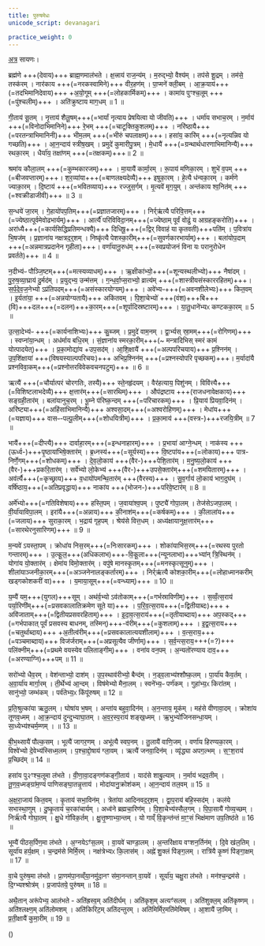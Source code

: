 ```yaml
---
title: पुरुषमेधः
unicode_script: devanagari

practice_weight: 0
---
```


[अत्र](https://archive.org/stream/ASS037TaittiriyaBrahmanamWithSayanabhashyaPart1NarayanasastriGodbole1934/ASS_037_Taittiriya_Brahmanam_with_Sayanabhashya_Part_2_-_Narayanasastri_Godbole_1898#page/n351/mode/2up) सायणः।

ब्रह्म॑णे +++(देवाय)+++ ब्राह्म॒णमाल॑भते । क्ष॒त्त्राय॑ राज॒न्य॑म् । म॒रुद्भ्यो॒ वैश्य॑म् । तप॑से शू॒द्रम् । तम॑से॒ तस्क॑रम् । नार॑काय +++(=नरकस्वामिने)+++ वीर॒हण॑म् । पा॒प्मने॑ क्ली॒बम् । आ॒क्र॒याय॑+++(=तदभिमानिदेवाय)+++ +अ॒यो॒गूम् +++(=लोहकार्मिकम्)+++ । कामा॑य पुꣳश्च॒लूम् +++(=पुंश्चलीम्)+++ । अति॑क्रुष्टाय माग॒धम् ॥ 1 ॥

गी॒ताय॑ सू॒तम् । नृ॒त्ताय॑ शैलू॒षम्+++(=भार्यां नृत्याय प्रेषयित्वा यो जीवति)+++ । धर्मा॑य सभाच॒रम् । न॒र्माय॑ +++(=विनोदाभिमानिने)+++ रे॒भम् +++(=चाटूक्तिकुशलम्)+++ । नरि॑ष्ठायै+++(=परतन्त्राभिमानिनी)+++ भीम॒लम् +++(=भीरुं चपलाक्षम्)+++। हसा॑य॒ कारि॑म् +++(=नृत्यन्निव यो गच्छति)+++ । आ॒न॒न्दाय॑ स्त्रीष॒खम् । प्रमुदे॑ कुमारीपु॒त्रम् । मे॒धायै॑ +++(=ग्रन्थार्थधारणाभिमानिन्यै)+++ रथका॒रम् । धैर्या॑य॒ तक्षा॑णम् +++(=तक्षकम्)+++॥ 2 ॥

श्रमा॑य कौला॒लम् +++(=कुम्भकारजम्)+++ । मा॒यायै॑ कार्मा॒रम् । रू॒पाय॑ मणिका॒रम् । शुभे॑ व॒पम् +++(=बीजवप्तारम्)+++। श॒र॒व्या॑या+++(=बाणलक्ष्यदेव्यै)+++ इषुका॒रम् । हे॒त्यै ध॑न्वका॒रम् । कर्म॑णे ज्याका॒रम् । दि॒ष्टाय॑ +++(=भवितव्याय)+++ रज्जुस॒र्गम् । मृ॒त्यवे॑ मृग॒युम् । अन्त॑काय श्व॒नित॑म् +++(=श्वक्रीडाजीवी)+++ ॥ 3 ॥

स॒न्धये॑ जा॒रम् । गे॒हायो॑पप॒तिम्+++(=प्रज्ञातजारम्)+++ । निर्र्ऋ॑त्यै परिवि॒त्तम्+++(=ज्येष्ठात्पूर्वमेवोढभार्यम्)+++ । आर्त्यै॑ परिविविदा॒नम्+++(=ज्येष्ठाम् पूर्वं वोढुं य आग्रहङ्करोति)+++ । अरा॑ध्यै+++(=कार्यसिद्धिप्रतिमन्धक्यै)+++ दिधिषू॒+++(=द्विर् विवाहं या कृतवती)+++पति॑म् । प॒वित्रा॑य भि॒षज॑म् । प्र॒ज्ञाना॑य नक्षत्रद॒र्॒शम् । निष्कृ॑त्यै पेशस्का॒रीम्+++(=सुवर्णकारभार्याम्)+++ । बला॑योप॒दाम् +++(=अन्नमात्रप्रदानेन गृहीता)+++। वर्णा॑यानू॒रुध॑म् +++(=स्वप्रयोजनं विना यः परानुरोधेन प्रवर्तते)+++ ॥ 4 ॥

न॒दीभ्य॑ᳶ पौञ्जि॒ष्टम्+++(=मत्स्यव्याधम्)+++ । ऋ॒क्षीका॑भ्यो॒+++(=शून्यस्थलीभ्यो)+++ नैषा॑दम् । पु॒रु॒ष॒व्या॒घ्राय॑ दु॒र्मद॑म् । प्र॒युद्भ्य॒ उन्म॑त्तम् । ग॒न्ध॒र्वा॒प्स॒राभ्यो॒ व्रात्य॑म् +++(=शास्त्रीयसंस्काररहितम्)+++। स॒र्प॒दे॒व॒ज॒नेभ्यो ऽप्र॑तिपदम्+++(=असंस्कारयोग्यम्)+++ । अवे॑भ्यᳶ+++(=अवनशीलेभ्यः)+++ कित॒वम् । इ॒र्यता॑या॒ +++(=अन्नयोग्यतायै)+++ अकि॑तवम् । पि॒शा॒चेभ्यो॑ +++(वंश)+++बि+++(वि)+++दल+++(=दलन)+++का॒रम्+++(=शूर्पादिस्रष्टारम्)+++ । या॒तु॒धाने॑भ्यᳵ कण्टकका॒रम् ॥ 5 ॥

उ॒त्सा॒देभ्य॑ᳶ +++(=कार्यनाशिभ्यः)+++ कु॒ब्जम् । प्र॒मुदे॑ वाम॒नम् । द्वा॒र्भ्यस् स्रा॒मम्+++(=रोगिणम्)+++ । स्वप्ना॑या॒न्धम् । अध॑र्माय बधि॒रम् । सं॒ज्ञाना॑य स्मरका॒रीम्+++(~ मन्त्रादिभिस् स्मरं कामं योत्पादयेत्)+++ । प्र॒का॒मोद्या॑य  +उप॒सद॑म् । आ॒शि॒क्षायै॑ +++(=अल्पपरिचयाय)+++ प्र॒श्निन॑म् । उ॒प॒शि॑क्षाया॑ +++(विषयस्याल्पपरिचयः)+++ अभिप्र॒श्निन॑म् +++(=प्रश्नस्योपरि पृच्छकम्)+++। म॒र्यादा॑यै प्रश्नविवा॒कम्+++(=प्रश्नोत्तरविवेकवचनपटुम्)+++ ॥ 6 ॥

ऋत्यै॑ +++(=चौर्यात्परं चोरगतिः, तस्यै)+++ स्ते॒नहृ॑दयम् । वैर॑हत्याय॒ पिशु॑नम् । विवि॑त्त्यै+++(=विशिष्टलाभदेव्यै)+++ क्ष॒त्तार॑म्+++(=सारथिम्)+++ । औप॑द्रष्टाय +++(राजधनावेक्षकाय)+++ सङ्ग्रही॒तार॑म् । बला॑यानुच॒रम् । भू॒म्ने प॑रिष्क॒न्दम् +++(=परिचारकम्)+++ । प्रि॒याय॑ प्रियवा॒दिन॑म् । अरि॑ष्ट्या+++(=अहिंसाभिमानिन्यै)+++ अश्वसा॒दम्+++(=अश्वरोहिणम्)+++ । मेधा॑य+++(=यज्ञाय)+++ वासᳶ-पल्पू॒लीम्+++(=शोधयित्रीम्)+++ । प्र॒का॒माय॑ +++(वस्त्र-)+++रजयि॒त्रीम् ॥ 7 ॥

भायै॑+++(=दीप्त्यै)+++ दार्वाहा॒रम्+++(=इन्धनाहारम्)+++ । प्र॒भाया॑ आग्ने॒न्धम् । नाक॑स्य +++(ऊर्ध्व-)+++पृ॒ष्ठाया॑भिषे॒क्तार॑म् । ब्र॒ध्नस्य॑+++(=सूर्यस्य)+++ वि॒ष्टपा॑य+++(=लोकाय)+++ पात्र-निर्णे॒गम्+++(=शोधकम्)+++ । दे॒व॒लो॒काय॑ +++(वैर-)+++पेशि॒तार॑म् । म॒नु॒ष्य॒लो॒काय॑ +++(वैर-)+++प्रकरि॒तार॑म् । सर्वे॑भ्यो लो॒केभ्य॑ +++(वैर-)+++उपसे॒क्तार॑म्+++(=शमयितारम्)+++ । अव॑र्त्यै+++(=कृच्छ्राय)+++ व॒धायो॑पमन्थि॒तार॑म् +++(वैरस्य)+++ । सु॒व॒र्गाय॑ लो॒काय॑ भाग॒दुघ॑म् । वर्षि॑ष्ठाय॒+++(=अतिप्रवृद्धाय)+++ नाका॑य +++(भोजन-)+++परिवे॒ष्टार॑म् ॥ 8 ॥

अर्मे॑भ्यो+++(=गतिविशेषाय)+++ हस्ति॒पम् । ज॒वाया॑श्व॒पम् । पुष्ट्यै॑ गोपा॒लम् । तेज॑सेऽजपा॒लम् । वी॒र्या॑याविपा॒लम् । इरा॑यै+++(=अन्नाय)+++ की॒नाश॑म्+++(=कर्षकम्)+++ । की॒लाला॑य+++(=जलाय)+++ सुराका॒रम् । भ॒द्राय॑ गृह॒पम् । श्रेय॑से वित्त॒धम् । अध्य॑क्षायानुक्ष॒त्तार॑म्+++(=सारथेरनुसारिणम्)+++ ॥ 9 ॥

म॒न्यवे॑ ऽयस्ता॒पम् । क्रोधा॑य निस॒रम्+++(=निःसारकम्)+++ । शोका॑याभिस॒रम्+++(=रथस्य पुरतो गन्तारम्)+++ । उ॒त्कू॒ल॒+++(अधिकलाभ)+++-वि॒कू॒ला+++(न्यूनलाभा)+++भ्या॑न् त्रि॒स्थिन॑म् । योगा॑य यो॒क्तार॑म् । क्षेमा॑य विमो॒क्तार॑म् । वपु॑षे मानस्कृ॒तम्+++(=मनस्कृत्सूनुम्)+++ । शीला॑याञ्जनीका॒रम्+++(=अञ्जनेनालङ्कर्तारम्)+++ । निर्र्ऋ॑त्यै कोशका॒रीम्+++(=लोहाध्मानकरीम् खड्गकोशकरीं वा)+++ । य॒माया॒सूम्+++(=वन्ध्याम्)+++ ॥ 10 ॥

य॒म्यै॑ यम॒+++(युगल)+++सूम् । अथ॑र्व॒भ्यो ऽव॑तोकाम्+++(=गर्भस्राविणीम्)+++ । स॒व्वँ॒त्स॒राय॑ पर्या॒रिणी॑म्+++(=प्रसवकालातिक्रमेण सूते या)+++ । प॒रि॒व॒त्स॒राय+++(=द्वितीयाब्दः)+++ + अवि॑जाताम्+++(=द्वितीयप्रसवरहिताम्)+++ । इ॒दा॒व॒त्स॒राय॑+++(=तृतीयाब्दाय)+++ अप॒स्कद्+++(=गर्भपाकात् पूर्वं प्रसवस्य बाधनम्, तस्मिन्)+++-व॑रीम्+++(=कुशलाम्)+++ । इ॒द्व॒त्स॒राय+++(=चतुर्थाब्दाय)+++ +अ॒तीत्व॑रीम्+++(=प्रसवकालात्ययशीलाम्)+++ । व॒त्स॒राय॒+++(=पञ्चमाब्दाय)+++ विज॑र्जराम्+++(=अप्रसूत्यैव जीर्णाम्)+++ । स॒र्व॒न्त्स॒राय॒+++(=?)+++ पलि॑क्नीम्+++(=प्रथमे वयस्येव पलिताङ्गीम्)+++ । वना॑य वन॒पम् । अ॒न्यतो॑रण्याय दाव॒+++(=अरण्याग्नि)+++पम् ॥ 11 ॥

सरो॑भ्यो धैव॒रम् । वेश॑न्ताभ्यो॒ दाश॑म् । उ॒प॒स्थाव॑रीभ्यो॒ बैन्द॑म् । न॒ड्व॒लाभ्य॑श्शौष्क॒लम् । पा॒र्या॑य कैव॒र्तम् । अ॒वा॒र्या॑य मार्गा॒रम् । ती॒र्थेभ्य॑ आ॒न्दम् । विष॑मेभ्यो मैना॒लम् । स्वने॑भ्य॒ᳶ पर्ण॑कम् । गुहा॑भ्य॒ᳵ किरा॑तम् । सानु॑भ्यो॒ जम्भ॑कम् । पर्व॑तेभ्य॒ᳵ किंपू॑रुषम् ॥ 12 ॥

प्र॒ति॒श्रुत्का॑या ऋतु॒लम् । घोषा॑य भ॒षम् । अन्ता॑य बहुवा॒दिन॑म् । अ॒न॒न्ताय॒ मूक॑म् । मह॑से वीणावा॒दम् । क्रोशा॑य तूणव॒ध्मम् । आ॒क्र॒न्दाय॑ दुन्दुभ्याघा॒तम् । अ॒व॒र॒स्प॒राय॑ शङ्ख॒ध्मम् । ऋ॒भुभ्यो॑जिनसन्धा॒यम् । सा॒ध्येभ्य॑श्चर्म॒म्णम् । ॥ 13 ॥

बी॒भ॒थ्सायै॑ पौल्क॒सम् । भूत्यै॑ जागर॒णम् । अभू॑त्यै स्वप॒नम् । तु॒लायै॑ वाणि॒जम् । वर्णा॑य हिरण्यका॒रम् । विश्वे॑भ्यो दे॒वेभ्य॑स्सिध्म॒लम् । प॒श्चा॒द्दो॒षाय॑ ग्ला॒वम् । ऋत्यै॑ जनवा॒दिन॑म् । व्यृ॑द्ध्या अपग॒ल्भम् । स॒ꣳ॒श॒राय॑ प्र॒च्छिद॑म् ॥ 14 ॥

हसा॑य पु२ꣳश्च॒लूमा ल॑भते । वी॒णा॒वा॒दङ्गण॑कङ्गी॒ताय॑ । याद॑से शाबु॒ल्याम् । न॒र्माय॑ भद्रव॒तीम् । तू॒ण॒व॒ध्मङ्ग्रा॑म॒ण्यं॑ पाणिसङ्घा॒तन्नृ॒त्ताय॑ । मोदा॑यानु॒क्रोश॑कम् । आ॒न॒न्दाय॑ तल॒वम् ॥ 15 ॥

अ॒क्ष॒रा॒जाय॑ कित॒वम् । कृ॒ताय॑ सभा॒विन॑म् । त्रेता॑या आदिनवद॒र्॒शम् । द्वा॒प॒राय॑ बहि॒स्सद॑म् । कल॑ये सभास्था॒णुम् । दु॒ष्कृ॒ताय॑ च॒रका॑चार्यम् । अध्व॑ने ब्रह्मचा॒रिण॑म् । पि॒शा॒चेभ्य॑स्सैल॒गम् । पि॒पा॒सायै॑ गोव्य॒च्छम् । निर्ऋ॑त्यै गोघा॒तम् । क्षु॒धे गो॑विक॒र्तम् । क्षु॒त्तृ॒ष्णाभ्या॒न्तम् । यो गाव्ँ वि॒कृन्त॑न्तं मा॒ꣳ॒सं भिक्ष॑माण उप॒तिष्ठ॑ते ॥ 16 ॥

भूम्यै॑ पीठस॒र्पिण॒मा ल॑भते । अ॒ग्नयेऽꣳ॑स॒लम् । वा॒यवे॑ चाण्डा॒लम् । अ॒न्तरि॑क्षाय वꣳशन॒र्तिन॑म् । दि॒वे ख॑ल॒तिम् । सूर्या॑य हर्य॒क्षम् । च॒न्द्रम॑से मिर्मि॒रम् । नक्ष॑त्रेभ्यᳵ कि॒लास॑म् । अह्ने॑ शु॒क्लं पि॑ङ्ग॒लम् । रात्रि॑यै कृ॒ष्णं पि॑ङ्गा॒क्षम् ॥ 17 ॥

वा॒चे पुरु॑ष॒मा ल॑भते । प्रा॒णम॑पा॒नव्व्ँया॒नमु॑दा॒नꣳ स॑मा॒नन्तान् वा॒यवे॑ । सूर्या॑य॒ चक्षु॒रा ल॑भते । मन॑श्च॒न्द्रम॑से । दि॒ग्भ्यश्श्रोत्र॑म् । प्र॒जाप॑तये॒ पुरु॑षम् ॥ 18 ॥

अथै॒तान् अरू॑पेभ्य॒ आल॑भते - अति॑ह्रस्व॒म् अति॑दीर्घम् । अति॑कृश॒म् अत्यꣳ॑सलम् । अति॑शुक्ल॒म् अति॑कृष्णम् । अति॑श्लक्ष्ण॒म् अति॑लोमशम् । अति॑किरिट॒म् अति॑दन्तुरम् । अति॑मिर्मिर॒मति॑मेमिषम् । आ॒शायै॑ जा॒मिम् । प्र॒ती॒क्षायै॑ कुमा॒रीम् ॥ 19 ॥

()